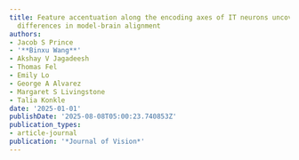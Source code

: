 ```yaml
---
title: Feature accentuation along the encoding axes of IT neurons uncovers hidden
  differences in model-brain alignment
authors:
- Jacob S Prince
- '**Binxu Wang**'
- Akshay V Jagadeesh
- Thomas Fel
- Emily Lo
- George A Alvarez
- Margaret S Livingstone
- Talia Konkle
date: '2025-01-01'
publishDate: '2025-08-08T05:00:23.740853Z'
publication_types:
- article-journal
publication: '*Journal of Vision*'
---
```

